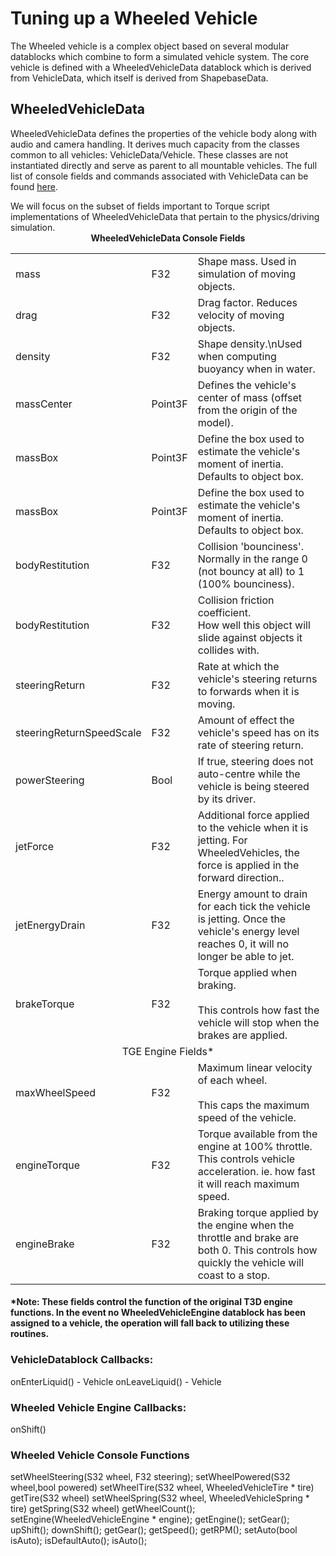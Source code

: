<h1>Tuning up a Wheeled Vehicle</h1>

The Wheeled vehicle is a complex object based on several modular datablocks which combine to form a simulated vehicle system. The core vehicle is defined with a WheeledVehicleData datablock which is derived from VehicleData, which itself is derived from ShapebaseData. 

<h2>WheeledVehicleData</h2>
<p>WheeledVehicleData defines the properties of the vehicle body along with audio and camera handling. It derives much capacity from the classes common to all vehicles: VehicleData/Vehicle. These classes are not instantiated directly and serve as parent to all mountable vehicles. The full list of console fields and commands associated with VehicleData can be found <a href=./Vehicle.md>here</a>.</p> We will focus on the subset of fields important to Torque script implementations of WheeledVehicleData that pertain to the physics/driving simulation.


<table valgin=top>
  <tr>
  <thead colspan=3 style="text-align:center;"><center><b>WheeledVehicleData Console Fields</b></center></thead>
  </tr>
  <tr>
    <td>mass</td>
    <td>F32</td>
    <td>Shape mass. Used in simulation of moving objects.</td>
  </tr>
  <tr>
    <td>drag</td>
    <td>F32</td>
    <td>Drag factor. Reduces velocity of moving objects.</td>
  </tr>
  <tr>
    <td>density</td>
    <td>F32</td>
    <td>Shape density.\nUsed when computing buoyancy when in water.</td>
  </tr>
  <tr>
    <td>massCenter</td>
    <td>Point3F</td>
    <td>Defines the vehicle's center of mass (offset from the origin of the model).</td>
  </tr>
  <tr>
    <td>massBox</td>
    <td>Point3F</td>
    <td> Define the box used to estimate the vehicle's moment of inertia. Defaults to object box.</td>
  </tr>
  <tr>
    <td>massBox</td>
    <td>Point3F</td>
    <td>Define the box used to estimate the vehicle's moment of inertia. Defaults to object box.</td>
  </tr>
  <tr>
    <td>bodyRestitution</td>
    <td>F32</td>
    <td>Collision 'bounciness'.<br>Normally in the range 0 (not bouncy at all) to 1 (100% bounciness).</td>
  </tr>
  <tr>
    <td>bodyRestitution</td>
    <td>F32</td>
    <td>Collision friction coefficient.<br>How well this object will slide against objects it collides with.</td>
  </tr>
  <tr>
    <td>steeringReturn</td>
    <td>F32</td>
    <td>Rate at which the vehicle's steering returns to forwards when it is moving.</td>
  </tr>
  <tr>
    <td>steeringReturnSpeedScale</td>
    <td>F32</td>
    <td>Amount of effect the vehicle's speed has on its rate of steering return.</td>
  </tr>
  <tr>
    <td>powerSteering</td>
    <td>Bool</td>
    <td>If true, steering does not auto-centre while the vehicle is being steered by its driver.</td>
  </tr>

  <tr>
    <td>jetForce</td>
    <td>F32</td>
    <td>Additional force applied to the vehicle when it is jetting. For WheeledVehicles, the force is applied in the forward direction..</td>
  </tr>
  <tr>
    <td>jetEnergyDrain</td>
    <td>F32</td>
    <td>Energy amount to drain for each tick the vehicle is jetting. Once the vehicle's energy level reaches 0, it will no longer be able to jet.</td>
  </tr>
  <tr>
    <td>brakeTorque</td>
    <td>F32</td>
    <td>Torque applied when braking.<br><br>
      This controls how fast the vehicle will stop when the brakes are applied.</td>
  </tr>
  <tr><td colspan=3 style="text-align:center;">TGE Engine Fields*</td></tr>
  <tr>
    <td>maxWheelSpeed</td>
    <td>F32</td>
    <td>Maximum linear velocity of each wheel.<br><Br>
      This caps the maximum speed of the vehicle.</td>
  </tr>
  <tr>
    <td>engineTorque</td>
    <td>F32</td>
    <td>Torque available from the engine at 100% throttle. This controls vehicle acceleration. ie. how fast it will reach maximum speed.</td>
  </tr>
  <tr>
    <td>engineBrake</td>
    <td>F32</td>
    <td>Braking torque applied by the engine when the throttle and brake are both 0. This controls how quickly the vehicle will coast to a stop.</td>
  </tr>

</table>

<h4>*Note: These fields control the function of the original T3D engine functions. In the event no WheeledVehicleEngine datablock has been assigned to a vehicle, the operation will fall back to utilizing these routines.</h4>


<h3>VehicleDatablock Callbacks:</h3>
onEnterLiquid() - Vehicle
onLeaveLiquid() - Vehicle

<h3>Wheeled Vehicle Engine Callbacks:</h3>
onShift()

<h3>Wheeled Vehicle Console Functions</h3>
setWheelSteering(S32 wheel, F32 steering);
setWheelPowered(S32 wheel,bool powered)
setWheelTire(S32 wheel, WheeledVehicleTire * tire)
getTire(S32 wheel)
setWheelSpring(S32 wheel, WheeledVehicleSpring * tire)
getSpring(S32 wheel)
getWheelCount();
setEngine(WheeledVehicleEngine * engine);
getEngine();
setGear();
upShift();
downShift();
getGear();
getSpeed();
getRPM();
setAuto(bool isAuto);
isDefaultAuto();
isAuto();
